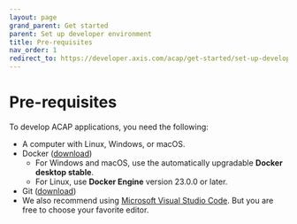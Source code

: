 ```yaml
---
layout: page
grand_parent: Get started
parent: Set up developer environment
title: Pre-requisites
nav_order: 1
redirect_to: https://developer.axis.com/acap/get-started/set-up-developer-environment/pre-requisites
---
```


# Pre-requisites

To develop ACAP applications, you need the following:

- A computer with Linux, Windows, or macOS.
- Docker ([download](https://docs.docker.com/get-docker/))
  - For Windows and macOS, use the automatically upgradable **Docker desktop stable**.
  - For Linux, use **Docker Engine** version 23.0.0 or later.
- Git ([download](https://git-scm.com/downloads))
- We also recommend using [Microsoft Visual Studio Code](https://code.visualstudio.com/). But you are free to choose your favorite editor.
